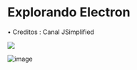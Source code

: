 # Explorando Electron 

<div>
  <p> • Creditos : Canal JSimplified </p>
  <a href="https://www.youtube.com/channel/UCK94nZHoLfxXISrVflJqK5Q" target="_blank"><img src="https://img.shields.io/badge/YouTube-FF0000?style=for-the-badge&logo=youtube&logoColor=white" target="_blank"></a>
</div>

![image](https://user-images.githubusercontent.com/66530386/166414515-9c232cb4-ae5e-48ce-8494-d2d64dbf6d9d.png)
